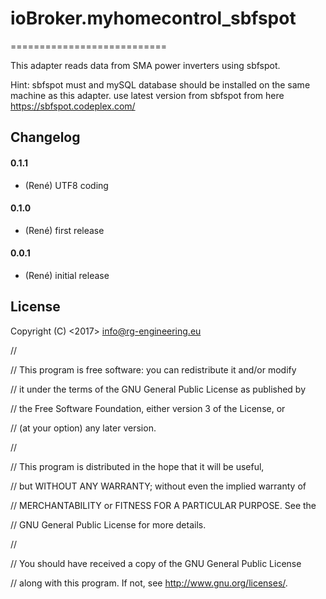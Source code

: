 ﻿# ioBroker.myhomecontrol_sbfspot
===========================

This adapter reads data from SMA power inverters using sbfspot.

Hint: sbfspot must and mySQL database should be installed on the same machine as this adapter.
use latest version from sbfspot from here
https://sbfspot.codeplex.com/



## Changelog

#### 0.1.1
* (René) UTF8 coding

#### 0.1.0
* (René) first release

#### 0.0.1
* (René) initial release

## License
Copyright (C) <2017>  <info@rg-engineering.eu>

//

//    This program is free software: you can redistribute it and/or modify

//    it under the terms of the GNU General Public License as published by

//    the Free Software Foundation, either version 3 of the License, or

//    (at your option) any later version.

//

//    This program is distributed in the hope that it will be useful,

//    but WITHOUT ANY WARRANTY; without even the implied warranty of

//    MERCHANTABILITY or FITNESS FOR A PARTICULAR PURPOSE.  See the

//    GNU General Public License for more details.

//

//    You should have received a copy of the GNU General Public License

//    along with this program.  If not, see <http://www.gnu.org/licenses/>.




